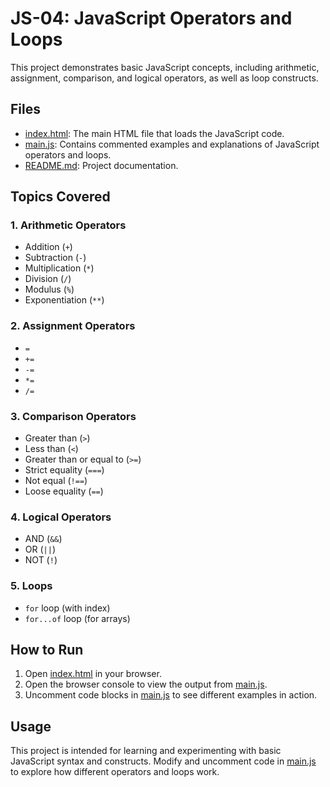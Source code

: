 # JS-04: JavaScript Operators and Loops

This project demonstrates basic JavaScript concepts, including arithmetic, assignment, comparison, and logical operators, as well as loop constructs.

## Files

- [index.html](index.html): The main HTML file that loads the JavaScript code.
- [main.js](main.js): Contains commented examples and explanations of JavaScript operators and loops.
- [README.md](README.md): Project documentation.

## Topics Covered

### 1. Arithmetic Operators

- Addition (`+`)
- Subtraction (`-`)
- Multiplication (`*`)
- Division (`/`)
- Modulus (`%`)
- Exponentiation (`**`)

### 2. Assignment Operators

- `=`
- `+=`
- `-=`
- `*=`
- `/=`

### 3. Comparison Operators

- Greater than (`>`)
- Less than (`<`)
- Greater than or equal to (`>=`)
- Strict equality (`===`)
- Not equal (`!==`)
- Loose equality (`==`)

### 4. Logical Operators

- AND (`&&`)
- OR (`||`)
- NOT (`!`)

### 5. Loops

- `for` loop (with index)
- `for...of` loop (for arrays)

## How to Run

1. Open [index.html](index.html) in your browser.
2. Open the browser console to view the output from [main.js](main.js).
3. Uncomment code blocks in [main.js](main.js) to see different examples in action.

## Usage

This project is intended for learning and experimenting with basic JavaScript syntax and constructs. Modify and uncomment code in [main.js](main.js) to explore how different operators and loops work.